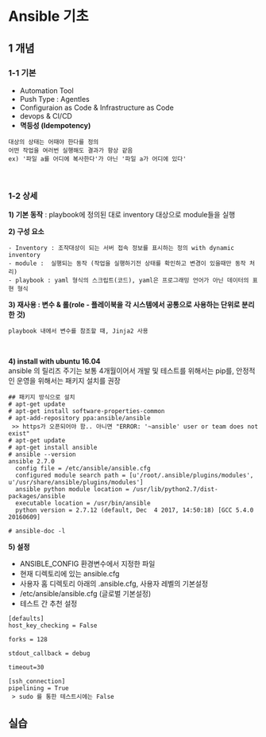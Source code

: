 # Ansible 기초
## 1 개념
### 1-1 기본
- Automation Tool
- Push Type : Agentles
- Configuraion as Code & Infrastructure as Code
- devops & CI/CD
- **멱등성 (Idempotency)** 
```
대상의 상태는 어때야 한다를 정의
어떤 작업을 여러번 실행해도 결과가 항상 같음
ex) '파일 a를 어디에 복사한다'가 아닌 '파일 a가 어디에 있다'
```

<br>

### 1-2 상세
**1) 기본 동작** : playbook에 정의된 대로 inventory 대상으로 module들을 실행 

**2) 구성 요소**
```
- Inventory : 조작대상이 되는 서버 접속 정보를 표시하는 정의 with dynamic inventory
- module :  실행되는 동작 (작업을 실행하기전 상태를 확인하고 변경이 있을때만 동작 처리)
- playbook : yaml 형식의 스크립트(코드), yaml은 프로그래밍 언어가 아닌 데이터의 표현 형식
```

**3) 재사용 : 변수 & 롤(role - 플레이북을 각 시스템에서 공통으로 사용하는 단위로 분리한 것)** 
```
playbook 내에서 변수를 참조할 때, Jinja2 사용
```
<br>

**4) install with ubuntu 16.04** <br>
ansible 의 릴리즈 주기는 보통 4개월이어서 개발 및 테스트를 위해서는 pip를, 안정적인 운영을 위해서는 패키지 설치를 권장 <br>
```
## 패키지 방식으로 설치
# apt-get update
# apt-get install software-properties-common
# apt-add-repository ppa:ansible/ansible
 >> https가 오픈되어야 함.. 아니면 "ERROR: '~ansible' user or team does not exist"
# apt-get update
# apt-get install ansible
# ansible --version
ansible 2.7.0
  config file = /etc/ansible/ansible.cfg
  configured module search path = [u'/root/.ansible/plugins/modules', u'/usr/share/ansible/plugins/modules']
  ansible python module location = /usr/lib/python2.7/dist-packages/ansible
  executable location = /usr/bin/ansible
  python version = 2.7.12 (default, Dec  4 2017, 14:50:18) [GCC 5.4.0 20160609]

# ansible-doc -l
```
**5) 설정**<br>
- ANSIBLE_CONFIG 환경변수에서 지정한 파일
- 현재 디렉토리에 있는 ansible.cfg   
- 사용자 홈 디렉토리 아래의 .ansible.cfg, 사용자 레벨의 기본설정
- /etc/ansible/ansible.cfg  (글로벌 기본설정)
- 테스트 간 추천 설정
```
[defaults]
host_key_checking = False

forks = 128

stdout_callback = debug

timeout=30

[ssh_connection]
pipelining = True 
 > sudo 를 통한 테스트시에는 False 
```

## 실습
